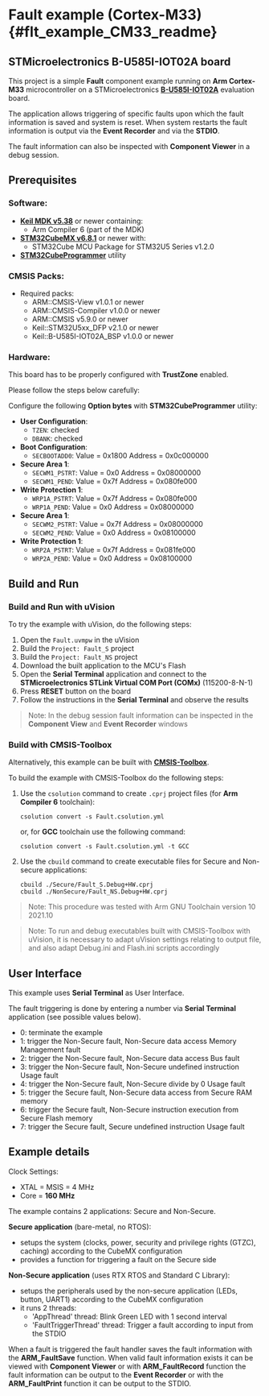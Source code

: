 # Fault example (Cortex-M33) {#flt_example_CM33_readme}

## STMicroelectronics B-U585I-IOT02A board

This project is a simple **Fault** component example running on **Arm Cortex-M33** microcontroller
on a STMicroelectronics [**B-U585I-IOT02A**](https://www.st.com/en/evaluation-tools/b-u585i-iot02a.html) evaluation board.

The application allows triggering of specific faults upon which the fault information is saved and system is reset.
When system restarts the fault information is output via the **Event Recorder** and via the **STDIO**.

The fault information can also be inspected with **Component Viewer** in a debug session.

## Prerequisites

### Software:
 - [**Keil MDK v5.38**](https://www.keil.com/mdk5) or newer containing:
   - Arm Compiler 6 (part of the MDK)
 - [**STM32CubeMX v6.8.1**](https://www.st.com/en/development-tools/stm32cubemx.html) or newer with:
   - STM32Cube MCU Package for STM32U5 Series v1.2.0
 - [**STM32CubeProgrammer**](https://www.st.com/en/development-tools/stm32cubeprog.html) utility

### CMSIS Packs:
 - Required packs:
    - ARM::CMSIS-View v1.0.1 or newer
    - ARM::CMSIS-Compiler v1.0.0 or newer
    - ARM::CMSIS v5.9.0 or newer
    - Keil::STM32U5xx_DFP v2.1.0 or newer
    - Keil::B-U585I-IOT02A_BSP v1.0.0 or newer

### Hardware:

This board has to be properly configured with **TrustZone** enabled.

Please follow the steps below carefully:

Configure the following **Option bytes** with **STM32CubeProgrammer** utility:
 - **User Configuration**:
   - `TZEN`: checked
   - `DBANK`: checked
 - **Boot Configuration**:
   - `SECBOOTADD0`:  Value = 0x1800 Address = 0x0c000000
 - **Secure Area 1**:
   - `SECWM1_PSTRT`: Value = 0x0    Address = 0x08000000
   - `SECWM1_PEND`:  Value = 0x7f   Address = 0x080fe000
 - **Write Protection 1**:
   - `WRP1A_PSTRT`:  Value = 0x7f   Address = 0x080fe000
   - `WRP1A_PEND`:   Value = 0x0    Address = 0x08000000
 - **Secure Area 1**:
   - `SECWM2_PSTRT`: Value = 0x7f   Address = 0x08000000
   - `SECWM2_PEND`:  Value = 0x0    Address = 0x08100000
 - **Write Protection 1**:
   - `WRP2A_PSTRT`:  Value = 0x7f   Address = 0x081fe000
   - `WRP2A_PEND`:   Value = 0x0    Address = 0x08100000

## Build and Run

### Build and Run with uVision

To try the example with uVision, do the following steps:
 1. Open the `Fault.uvmpw` in the uVision
 2. Build the `Project: Fault_S` project
 3. Build the `Project: Fault_NS` project
 4. Download the built application to the MCU's Flash
 5. Open the **Serial Terminal** application and connect to the **STMicroelectronics STLink Virtual COM Port (COMx)** (115200-8-N-1)
 6. Press **RESET** button on the board
 7. Follow the instructions in the **Serial Terminal** and observe the results

> Note: In the debug session fault information can be inspected in the **Component View** and **Event Recorder** windows

### Build with CMSIS-Toolbox

Alternatively, this example can be built with [**CMSIS-Toolbox**](https://github.com/Open-CMSIS-Pack/cmsis-toolbox).

To build the example with CMSIS-Toolbox do the following steps:

 1. Use the `csolution` command to create `.cprj` project files (for **Arm Compiler 6** toolchain):
    ```
    csolution convert -s Fault.csolution.yml
    ```
    or, for **GCC** toolchain use the following command:
    ```
    csolution convert -s Fault.csolution.yml -t GCC
    ```
 2. Use the `cbuild` command to create executable files for Secure and Non-secure applications:
    ```
    cbuild ./Secure/Fault_S.Debug+HW.cprj
    cbuild ./NonSecure/Fault_NS.Debug+HW.cprj
    ```
> Note: This procedure was tested with Arm GNU Toolchain version 10 2021.10

> Note: To run and debug executables built with CMSIS-Toolbox with uVision, it is necessary to adapt uVision settings
    relating to output file, and also adapt Debug.ini and Flash.ini scripts accordingly

## User Interface

This example uses **Serial Terminal** as User Interface.

The fault triggering is done by entering a number via **Serial Terminal** application (see possible values below).

  - 0: terminate the example
  - 1: trigger the Non-Secure fault, Non-Secure data access Memory Management fault
  - 2: trigger the Non-Secure fault, Non-Secure data access Bus fault
  - 3: trigger the Non-Secure fault, Non-Secure undefined instruction Usage fault
  - 4: trigger the Non-Secure fault, Non-Secure divide by 0 Usage fault
  - 5: trigger the Secure fault, Non-Secure data access from Secure RAM memory
  - 6: trigger the Secure fault, Non-Secure instruction execution from Secure Flash memory
  - 7: trigger the Secure fault, Secure undefined instruction Usage fault

## Example details

Clock Settings:
  - XTAL = MSIS =   4 MHz
  - Core =      **160 MHz**

The example contains 2 applications: Secure and Non-Secure.

**Secure application** (bare-metal, no RTOS):
  - setups the system (clocks, power, security and privilege rights (GTZC), caching) according to the CubeMX configuration
  - provides a function for triggering a fault on the Secure side

**Non-Secure application** (uses RTX RTOS and Standard C Library):
  - setups the peripherals used by the non-secure application (LEDs, button, UART1) according to the CubeMX configuration
  - it runs 2 threads:
    - 'AppThread' thread: Blink Green LED with 1 second interval
    - 'FaultTriggerThread' thread: Trigger a fault according to input from the STDIO

When a fault is triggered the fault handler saves the fault information with the **ARM_FaultSave** function.
When valid fault information exists it can be viewed with **Component Viewer** or with **ARM_FaultRecord** function
the fault information can be output to the **Event Recorder** or with the **ARM_FaultPrint** function it can be output to the STDIO.
